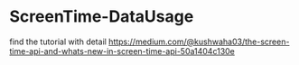 # ScreenTime-DataUsage

find the tutorial with detail https://medium.com/@kushwaha03/the-screen-time-api-and-whats-new-in-screen-time-api-50a1404c130e
